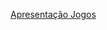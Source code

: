 [Apresentação Jogos](https://docs.google.com/presentation/d/1s_8fFSA8WXsB7xCY0-XKVlz7eb7nh8rmEtHg3bps_hg/edit?usp=sharing)
